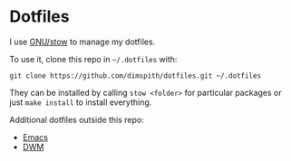# Dotfiles

I use [GNU/stow](https://www.gnu.org/software/stow/) to manage my dotfiles.

To use it, clone this repo in `~/.dotfiles` with:

```console
git clone https://github.com/dimspith/dotfiles.git ~/.dotfiles
```

They can be installed by calling `stow <folder>` for particular packages or just `make install` to install everything.

Additional dotfiles outside this repo:

* [Emacs](https://github.com/dimspith/emacs-configuration)
* [DWM](https://github.com/dimspith/dwm)

